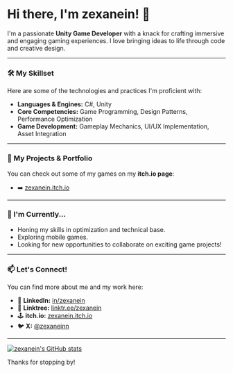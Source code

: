 # Hi there, I'm zexanein! 👋

I'm a passionate **Unity Game Developer** with a knack for crafting immersive and engaging gaming experiences. I love bringing ideas to life through code and creative design.

---

### 🛠️ My Skillset

Here are some of the technologies and practices I'm proficient with:

*   **Languages & Engines:** C#, Unity
*   **Core Competencies:** Game Programming, Design Patterns, Performance Optimization
*   **Game Development:** Gameplay Mechanics, UI/UX Implementation, Asset Integration

---

### 🚀 My Projects & Portfolio

You can check out some of my games on my **itch.io page**:

*   ➡️ [zexanein.itch.io](https://zexanein.itch.io)

---

### 🌱 I'm Currently...

*   Honing my skills in optimization and technical base.
*   Exploring mobile games.
*   Looking for new opportunities to collaborate on exciting game projects!

---

### 📫 Let's Connect!

You can find more about me and my work here:

*   💼 **LinkedIn:** [in/zexanein](https://linkedin.com/in/zexanein)
*   🌳 **Linktree:** [linktr.ee/zexanein](https://linktr.ee/zexanein)
*   🕹️ **itch.io:** [zexanein.itch.io](https://zexanein.itch.io)
*   🐦 **X:** [@zexaneinn](https://x.com/zexaneinn)

---

<!-- Optional: Add some fun GitHub stats here! -->
<!-- Example: [![zexanein's GitHub stats](https://github-readme-stats.vercel.app/api?username=zexanein&show_icons=true&theme=radical)](https://github.com/anuraghazra/github-readme-stats) -->

[![zexanein's GitHub stats](https://github-readme-stats.vercel.app/api?username=zexanein&show_icons=true&theme=radical)](https://github.com/anuraghazra/github-readme-stats)

Thanks for stopping by!
